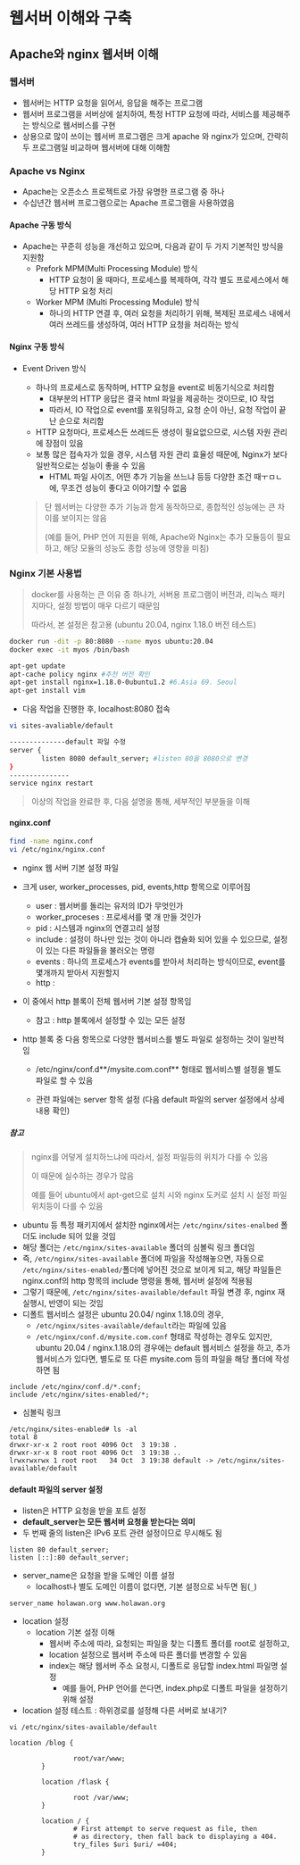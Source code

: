 # 웹서버 이해와 구축

## Apache와 nginx 웹서버 이해

### 웹서버

- 웹서버는 HTTP 요청을 읽어서, 응답을 해주는 프로그램
- 웹서버 프로그램을 서버상에 설치하여, 특정 HTTP 요청에 따라, 서비스를 제공해주는 방식으로 웹서비스를 구현
- 상용으로 많이 쓰이는 웹서버 프로그램은 크게 apache 와 nginx가 있으며, 간략히 두 프로그램일 비교하며 웹서버에 대해 이해함



### Apache vs Nginx

- Apache는 오픈소스 프로젝트로 가장 유명한 프로그램 중 하나
- 수십년간 웹서버 프로그램으로는 Apache 프로그램을 사용하였음 

#### Apache 구동 방식

- Apache는 꾸준히 성능을 개선하고 있으며, 다음과 같이 두 가지 기본적인 방식을 지원함
    - Prefork MPM(Multi Processing Module) 방식
        - HTTP 요청이 올 때마다, 프로세스를 복제하여, 각각 별도 프로세스에서 해당 HTTP 요청 처리
    - Worker MPM (Multi Processing Module) 방식
        - 하나의 HTTP 연결 후, 여러 요청을 처리하기 위해, 복제된 프로세스 내에서 여러 쓰레드를 생성하여, 여러 HTTP 요청을 처리하는 방식 

#### Nginx 구동 방식

- Event Driven 방식

    - 하나의 프로세스로 동작하며, HTTP 요청을 event로 비동기식으로 처리함
        - 대부분의 HTTP 응답은 결국 html 파일을 제공하는 것이므로, IO 작업
        - 따라서, IO 작업으로 event를 포워딩하고, 요청 순이 아닌, 요청 작업이 끝난 순으로 처리함
    - HTTP 요청마다, 프로세스든 쓰레드든 생성이 필요없으므로, 시스템 자원 관리에 장점이 있음
    - 보통 많은 접속자가 있을 경우, 시스템 자원 관리 효율성 때문에, Nginx가 보다 일반적으로는 성능이 좋을 수 있음
        - HTML 파일 사이즈, 어떤 추가 기능을 쓰느냐 등등 다양한 조건 때ㅜㅁㄴ에, 무조건 성능이 좋다고 이야기할 수 없음 

    > 단 웹서버는 다양한 추가 기능과 함게 동작하므로, 종합적인 성능에는 큰 차이를 보이지는 않음
    >
    > (예를 들어, PHP 언어 지원을 위해, Apache와 Nginx는 추가 모듈등이 필요하고, 해당 모듈의 성능도 종합 성능에 영향을 미침)



### Nginx 기본 사용법

> docker를 사용하는 큰 이유 중 하나가, 서버용 프로그램이 버전과, 리눅스 패키지마다, 설정 방법이 매우 다르기 때문임 
>
> 따라서, 본 설정은 참고용 (ubuntu 20.04, nginx 1.18.0 버전 테스트)

```bash
docker run -dit -p 80:8080 --name myos ubuntu:20.04
docker exec -it myos /bin/bash 

apt-get update 
apt-cache policy nginx #추천 버전 확인
apt-get install nginx=1.18.0-0ubuntu1.2 #6.Asia 69. Seoul
apt-get install vim
```

- 다음 작업을 진행한 후, localhost:8080 접속 

```bash
vi sites-avaliable/default 

--------------default 파일 수정 
server {
		listen 8080 default_server; #listen 80을 8080으로 변경 
}
---------------
service nginx restart

```

> 이상의 작업을 완료한 후, 다음 설명을 통해, 세부적인 부분들을 이해

#### nginx.conf

```bash
find -name nginx.conf 
vi /etc/nginx/nginx.conf
```

- nginx 웹 서버 기본 설정 파일

- 크게 user, worker_processes, pid, events,http 항목으로 이루어짐

    - user : 웹서버를 돌리는 유저의 ID가 무엇인가
    - worker_proceses : 프로세서를 몇 개 만들 것인가
    - pid : 시스템과 nginx의 연결고리 설정 
    - include : 설정이 하나만 있는 것이 아니라 캡슐화 되어 있을 수 있으므로, 설정이 있는 다른 파일들을 불러오는 명령
    - events : 하나의 프로세스가 events를 받아서 처리하는 방식이므로, event를 몇개까지 받아서 지원할지
    - http : 

- 이 중에서 http 블록이 전체 웹서버 기본 설정 항목임

    - 참고 : http 블록에서 설정할 수 있는 모든 설정

- http 블록 중 다음 항목으로 다양한 웹서비스를 별도 파일로 설정하는 것이 일반적임

    - /etc/nginx/conf.d**/mysite.com.conf** 형태로 웹서비스별 설정을 별도 파일로 할 수 있음 

    - 관련 파일에는 server 항목 설정 (다음 default 파일의 server 설정에서 상세 내용 확인)

##### 참고 

> nginx를 어덯게 설치하느냐에 따라서, 설정 파일등의 위치가 다를 수 있음
>
> 이 때문에 실수하는 경우가 많음
>
> 예를 들어 ubuntu에서 apt-get으로 설치 시와 nginx 도커로 설치 시 설정 파일 위치등이 다를 수 있음

- ubuntu 등 특정 패키지에서 설치한 nginx에서는 `/etc/nginx/sites-enalbed` 폴더도 include 되어 있을 것임
- 해당 폴더는 `/etc/nginx/sites-available` 폴더의 심볼릭 링크 폴더임
- 즉, `/etc/nginx/sites-available` 폴더에 파일을 작성해놓으면, 자동으로 `/etc/nginx/sites-enabled/`폴더에 넣어진 것으로 보이게 되고, 해당 파일들은 nginx.conf의 http 항목의 include 명령을 통해, 웹서버 설정에 적용됨
- 그렇기 때문에, `/etc/nginx/sites-available/default` 파일 변경 후, nginx 재실행시, 반영이 되는 것임
- 디폴트 웹서비스 설정은 ubuntu 20.04/ nginx 1.18.0의 경우, 
    - `/etc/nginx/sites-available/default`라는 파일에 있음
    - `/etc/nginx/conf.d/mysite.com.conf` 형태로 작성하는 경우도 있지만, ubuntu 20.04 / nginx.1.18.0의 경우에는 default 웹서비스 설정을 하고, 추가 웹서비스가 있다면, 별도로 또 다른 mysite.com 등의 파일을 해당 폴더에 작성하면 됨

```
include /etc/nginx/conf.d/*.conf;
include /etc/nginx/sites-enabled/*;
```

- 심볼릭 링크

```
/etc/nginx/sites-enabled# ls -al
total 8
drwxr-xr-x 2 root root 4096 Oct  3 19:38 .
drwxr-xr-x 8 root root 4096 Oct  3 19:38 ..
lrwxrwxrwx 1 root root   34 Oct  3 19:38 default -> /etc/nginx/sites-available/default
```

#### default 파일의 server 설정

- listen은 HTTP 요청을 받을 포트 설정
- **default_server는 모든 웹서버 요청을 받는다는 의미**
- 두 번째 줄의 listen은 IPv6 포트 관련 설정이므로 무시해도 됨

```
listen 80 default_server;
listen [::]:80 default_server;
```

- server_name은 요청을 받을 도메인 이름 설정
    - localhost나 별도 도메인 이름이 없다면, 기본 설정으로 놔두면 됨(`_`)

```
server_name holawan.org www.holawan.org
```

- location 설정
    - location 기본 설정 이해
        - 웹서버 주소에 따라, 요청되는 파일을 찾는 디폴트 폴더를 root로 설정하고, 
        - location 설정으로 웹서버 주소에 따른 폴더를 변경할 수 있음
        - index는 해당 웹서버 주소 요청시, 디폴트로 응답할 index.html 파일명 설정
            - 예를 들어, PHP 언어를 쓴다면, index.php로 디폴트 파일을 설정하기 위해 설정
- location 설정 테스트 : 하위경로를 설정해 다른 서버로 보내기?

```nginx
vi /etc/nginx/sites-available/default

location /blog {

                root/var/www;
        }

        location /flask {

                root /var/www;
        }

        location / {
                # First attempt to serve request as file, then
                # as directory, then fall back to displaying a 404.
                try_files $uri $uri/ =404;
        }
```
